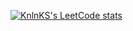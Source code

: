 [![KnlnKS's LeetCode stats](https://leetcode-stats-six.vercel.app/?username=user6369iF&theme=dark)](https://github.com/KnlnKS/leetcode-stats)
